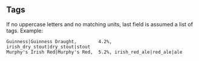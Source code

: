 ## Tags

If no uppercase letters and no matching units, last field is assumed a list of tags.
Example:

~~~
Guinness|Guinness Draught,        4.2%, irish_dry_stout|dry_stout|stout
Murphy's Irish Red|Murphy's Red,  5.2%, irish_red_ale|red_ale|ale
~~~

